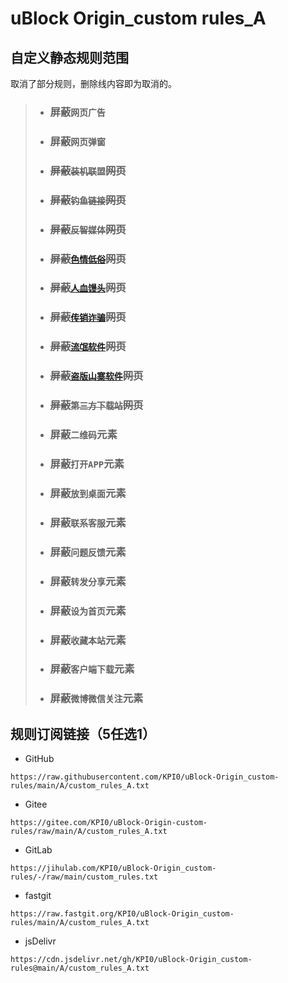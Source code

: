 # uBlock Origin_custom rules_A
## 自定义静态规则范围
取消了部分规则，删除线内容即为取消的。
> - ### 屏蔽`网页广告`
> - ### 屏蔽`网页弹窗`
> - ### ~~屏蔽`装机联盟`网页~~
> - ### ~~屏蔽`钓鱼链接`网页~~
> - ### ~~屏蔽`反智媒体`网页~~
> - ### ~~屏蔽[`色情低俗`](https://raw.githubusercontent.com/KPI0/uBlock-Origin_custom-rules/main/Website/sex)网页~~
> - ### ~~屏蔽[`人血馒头`](https://pic.rmb.bdstatic.com/bjh/d91b75b0d432edf76ce509248a3a568e.png)网页~~
> - ### ~~屏蔽[`传销诈骗`](https://pic.rmb.bdstatic.com/bjh/2db4ca2b7e7b6740667fe27fa06baa71.png)网页~~
> - ### ~~屏蔽[`流氓软件`](https://pic.rmb.bdstatic.com/bjh/6647ec104d7c02f09fa51988d86acec9.jpeg)网页~~
> - ### ~~屏蔽[`盗版山寨软件`](https://pic.rmb.bdstatic.com/bjh/2e17e4946d13125decf0f5152df8f082.png)网页~~
> - ### ~~屏蔽`第三方下载站`网页~~
> - ### 屏蔽`二维码`元素
> - ### 屏蔽`打开APP`元素
> - ### 屏蔽`放到桌面`元素
> - ### 屏蔽`联系客服`元素
> - ### 屏蔽`问题反馈`元素
> - ### 屏蔽`转发分享`元素
> - ### 屏蔽`设为首页`元素
> - ### 屏蔽`收藏本站`元素
> - ### 屏蔽`客户端下载`元素
> - ### 屏蔽`微博微信关注`元素
## 规则订阅链接（5任选1）

- GitHub
```
https://raw.githubusercontent.com/KPI0/uBlock-Origin_custom-rules/main/A/custom_rules_A.txt
```
- Gitee
```
https://gitee.com/KPI0/uBlock-Origin-custom-rules/raw/main/A/custom_rules_A.txt
```
- GitLab
```
https://jihulab.com/KPI0/uBlock-Origin_custom-rules/-/raw/main/custom_rules.txt
``` 
- fastgit
```
https://raw.fastgit.org/KPI0/uBlock-Origin_custom-rules/main/A/custom_rules_A.txt
```
- jsDelivr
```
https://cdn.jsdelivr.net/gh/KPI0/uBlock-Origin_custom-rules@main/A/custom_rules_A.txt
``` 
